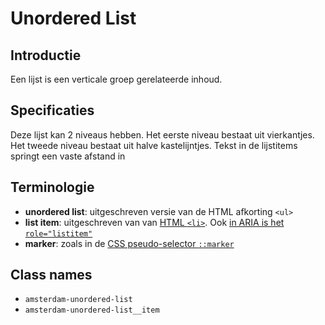 # Unordered List

## Introductie

Een lijst is een verticale groep gerelateerde inhoud.

## Specificaties

Deze lijst kan 2 niveaus hebben. Het eerste niveau bestaat uit vierkantjes. Het tweede niveau bestaat uit halve kastelijntjes. Tekst in de lijstitems springt een vaste afstand in

## Terminologie

- **unordered list**: uitgeschreven versie van de HTML afkorting `<ul>`
- **list item**: uitgeschreven van van [HTML `<li>`](https://html.spec.whatwg.org/multipage/grouping-content.html#the-li-element). Ook [in ARIA is het `role="listitem"`](https://www.w3.org/TR/wai-aria-1.2/#listitem)
- **marker**: zoals in de [CSS pseudo-selector `::marker`](https://drafts.csswg.org/css-pseudo-4/#marker-pseudo)

## Class names

- `amsterdam-unordered-list`
- `amsterdam-unordered-list__item`

